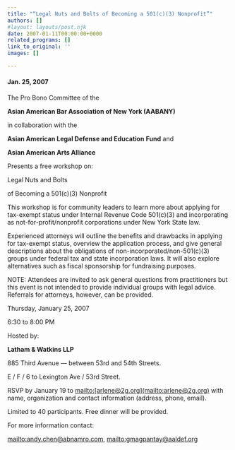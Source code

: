 ```yaml
---
title: "“Legal Nuts and Bolts of Becoming a 501(c)(3) Nonprofit”"
authors: []
#layout: layouts/post.njk
date: 2007-01-11T00:00:00+0000
related_programs: []
link_to_original: ''
images: []

---
```

#### Jan. 25, 2007

The Pro Bono Committee of the

**Asian American Bar Association of New York (AABANY)**

in collaboration with the

**Asian American Legal Defense and Education** **Fund** and

**Asian American Arts Alliance**

Presents a free workshop on:

Legal Nuts and Bolts

of Becoming a 501(c)(3) Nonprofit

This workshop is for community leaders to learn more about applying for tax-exempt status under Internal Revenue Code 501(c)(3) and incorporating as not-for-profit/nonprofit corporations under New York State law.

Experienced attorneys will outline the benefits and drawbacks in applying for tax-exempt status, overview the application process, and give general descriptions about the obligations of non-incorporated/non-501(c)(3) groups under federal tax and state incorporation laws. It will also explore alternatives such as fiscal sponsorship for fundraising purposes.

NOTE: Attendees are invited to ask general questions from practitioners but this event is not intended to provide individual groups with legal advice. Referrals for attorneys, however, can be provided.

Thursday, January 25, 2007

6:30 to 8:00 PM

Hosted by:

**Latham & Watkins LLP**

885 Third Avenue — between 53rd and 54th Streets.

E / F / 6 to Lexington Ave / 53rd Street.

RSVP by January 19 to <mailto:[arlene@2g.org](mailto:arlene@2g.org)> with name, organization and contact information (address, phone, email).

Limited to 40 participants. Free dinner will be provided.

For more information contact:

[mailto:andy.chen@abnamro.com](mailto:andy.chen@abnamro.com), [mailto:gmagpantay@aaldef.org](mailto:gmagpantay@aaldef.org)